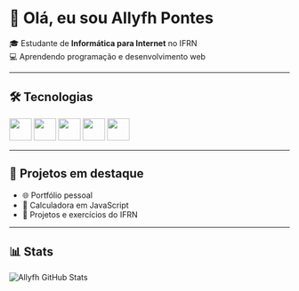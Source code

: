 # 👋 Olá, eu sou Allyfh Pontes  

🎓 Estudante de **Informática para Internet** no IFRN  
💻 Aprendendo programação e desenvolvimento web  

---

## 🛠️ Tecnologias
<p align="left">
  <img src="https://cdn.jsdelivr.net/gh/devicons/devicon/icons/html5/html5-original.svg" width="40" height="40"/>
  <img src="https://cdn.jsdelivr.net/gh/devicons/devicon/icons/css3/css3-original.svg" width="40" height="40"/>
  <img src="https://cdn.jsdelivr.net/gh/devicons/devicon/icons/javascript/javascript-original.svg" width="40" height="40"/>
  <img src="https://cdn.jsdelivr.net/gh/devicons/devicon/icons/python/python-original.svg" width="40" height="40"/>
  <img src="https://cdn.jsdelivr.net/gh/devicons/devicon/icons/git/git-original.svg" width="40" height="40"/>
</p>

---

## 📌 Projetos em destaque
- 🌐 Portfólio pessoal  
- 🧮 Calculadora em JavaScript  
- 📖 Projetos e exercícios do IFRN  

---

## 📊 Stats
![Allyfh GitHub Stats](https://github-readme-stats.vercel.app/api?username=allyfhpontes&show_icons=true&theme=tokyonight)
